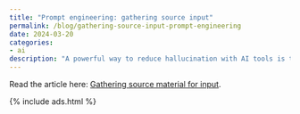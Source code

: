 ```yaml
---
title: "Prompt engineering: gathering source input"
permalink: /blog/gathering-source-input-prompt-engineering
date: 2024-03-20
categories:
- ai
description: "A powerful way to reduce hallucination with AI tools is to supply an abundance of source material for the AI to draw upon. This article explores best practices for gathering and organizing that source material. I argue that you should be selective in what you include, preferring quality over quantity. Organize basic information first, then more advanced details. Include the reference output and any meeting notes."
---
```


Read the article here: [Gathering source material for input](/ai/prompt-engineering-source-material-context).


{% include ads.html %}

